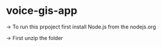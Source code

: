 # voice-gis-app

-> To run this prpoject first install Node.js  from the nodejs.org
        
-> First unzip the folder 

